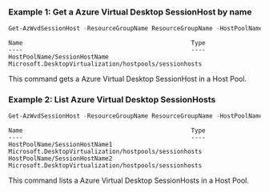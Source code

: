 ### Example 1: Get a Azure Virtual Desktop SessionHost by name
```powershell
Get-AzWvdSessionHost -ResourceGroupName ResourceGroupName -HostPoolName HostPoolName -Name SessionHostName
```

```output
Name                                               Type
----                                               ----
HostPoolName/SessionHostName Microsoft.DesktopVirtualization/hostpools/sessionhosts
```

This command gets a Azure Virtual Desktop SessionHost in a Host Pool.

### Example 2: List Azure Virtual Desktop SessionHosts
```powershell
Get-AzWvdSessionHost -ResourceGroupName ResourceGroupName -HostPoolName HostPoolName
```

```output
Name                                               Type
----                                               ----
HostPoolName/SessionHostName1 Microsoft.DesktopVirtualization/hostpools/sessionhosts
HostPoolName/SessionHostName2 Microsoft.DesktopVirtualization/hostpools/sessionhosts
```

This command lists a Azure Virtual Desktop SessionHosts in a Host Pool.

